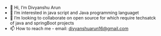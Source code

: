 - 👋 Hi, I’m Divyanshu Arun
- 👀 I’m interested in java script and Java programming languaget
- 💞️ I’m looking to collaborate on open source for which require techsatck of java and springBoot projects
- 📫 How to reach me - email: divyanshuarun16@gmail.com

<!---
divyanshuarun16/divyanshuarun16 is a ✨ special ✨ repository because its `README.md` (this file) appears on your GitHub profile.
You can click the Preview link to take a look at your changes.
--->
